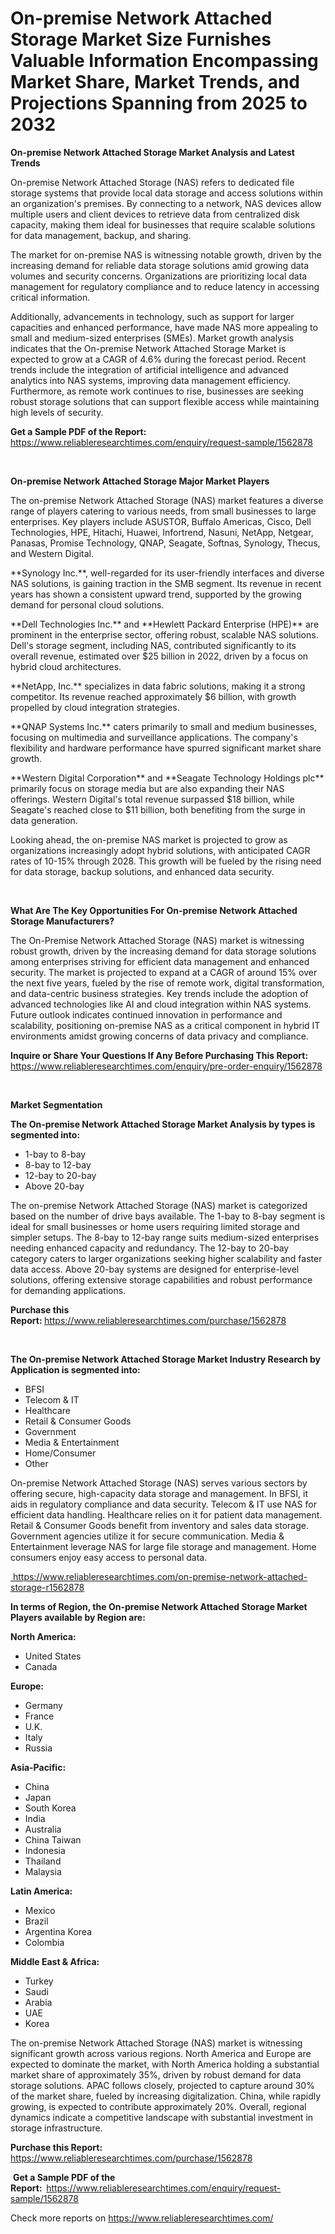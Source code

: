 <p><h1>On-premise Network Attached Storage Market Size Furnishes Valuable Information Encompassing Market Share, Market Trends, and Projections Spanning from 2025 to 2032</h1></p><p><strong>On-premise Network Attached Storage Market Analysis and Latest Trends</strong></p>
<p><p>On-premise Network Attached Storage (NAS) refers to dedicated file storage systems that provide local data storage and access solutions within an organization's premises. By connecting to a network, NAS devices allow multiple users and client devices to retrieve data from centralized disk capacity, making them ideal for businesses that require scalable solutions for data management, backup, and sharing.</p><p>The market for on-premise NAS is witnessing notable growth, driven by the increasing demand for reliable data storage solutions amid growing data volumes and security concerns. Organizations are prioritizing local data management for regulatory compliance and to reduce latency in accessing critical information.</p><p>Additionally, advancements in technology, such as support for larger capacities and enhanced performance, have made NAS more appealing to small and medium-sized enterprises (SMEs). Market growth analysis indicates that the On-premise Network Attached Storage Market is expected to grow at a CAGR of 4.6% during the forecast period. Recent trends include the integration of artificial intelligence and advanced analytics into NAS systems, improving data management efficiency. Furthermore, as remote work continues to rise, businesses are seeking robust storage solutions that can support flexible access while maintaining high levels of security.</p></p>
<p><strong>Get a Sample PDF of the Report:&nbsp;</strong> <a href="https://www.reliableresearchtimes.com/enquiry/request-sample/1562878?utm_campaign=3315&utm_medium=2&utm_source=Github&utm_content=ia&utm_term=08042025&utm_id=on-premise-network-attached-storage">https://www.reliableresearchtimes.com/enquiry/request-sample/1562878</a></p>
<p>&nbsp;</p>
<p><strong>On-premise Network Attached Storage Major Market Players</strong></p>
<p><p>The on-premise Network Attached Storage (NAS) market features a diverse range of players catering to various needs, from small businesses to large enterprises. Key players include ASUSTOR, Buffalo Americas, Cisco, Dell Technologies, HPE, Hitachi, Huawei, Infortrend, Nasuni, NetApp, Netgear, Panasas, Promise Technology, QNAP, Seagate, Softnas, Synology, Thecus, and Western Digital.</p><p>**Synology Inc.**, well-regarded for its user-friendly interfaces and diverse NAS solutions, is gaining traction in the SMB segment. Its revenue in recent years has shown a consistent upward trend, supported by the growing demand for personal cloud solutions.</p><p>**Dell Technologies Inc.** and **Hewlett Packard Enterprise (HPE)** are prominent in the enterprise sector, offering robust, scalable NAS solutions. Dell's storage segment, including NAS, contributed significantly to its overall revenue, estimated over $25 billion in 2022, driven by a focus on hybrid cloud architectures.</p><p>**NetApp, Inc.** specializes in data fabric solutions, making it a strong competitor. Its revenue reached approximately $6 billion, with growth propelled by cloud integration strategies.</p><p>**QNAP Systems Inc.** caters primarily to small and medium businesses, focusing on multimedia and surveillance applications. The company's flexibility and hardware performance have spurred significant market share growth.</p><p>**Western Digital Corporation** and **Seagate Technology Holdings plc** primarily focus on storage media but are also expanding their NAS offerings. Western Digital's total revenue surpassed $18 billion, while Seagate's reached close to $11 billion, both benefiting from the surge in data generation.</p><p>Looking ahead, the on-premise NAS market is projected to grow as organizations increasingly adopt hybrid solutions, with anticipated CAGR rates of 10-15% through 2028. This growth will be fueled by the rising need for data storage, backup solutions, and enhanced data security.</p></p>
<p>&nbsp;</p>
<p><strong>What Are The Key Opportunities For On-premise Network Attached Storage Manufacturers?</strong></p>
<p><p>The On-Premise Network Attached Storage (NAS) market is witnessing robust growth, driven by the increasing demand for data storage solutions among enterprises striving for efficient data management and enhanced security. The market is projected to expand at a CAGR of around 15% over the next five years, fueled by the rise of remote work, digital transformation, and data-centric business strategies. Key trends include the adoption of advanced technologies like AI and cloud integration within NAS systems. Future outlook indicates continued innovation in performance and scalability, positioning on-premise NAS as a critical component in hybrid IT environments amidst growing concerns of data privacy and compliance.</p></p>
<p><strong>Inquire or Share Your Questions If Any Before Purchasing This Report:</strong> <a href="https://www.reliableresearchtimes.com/enquiry/pre-order-enquiry/1562878?utm_campaign=3315&utm_medium=2&utm_source=Github&utm_content=ia&utm_term=08042025&utm_id=on-premise-network-attached-storage">https://www.reliableresearchtimes.com/enquiry/pre-order-enquiry/1562878</a></p>
<p>&nbsp;</p>
<p><strong>Market Segmentation</strong></p>
<p><strong>The On-premise Network Attached Storage Market Analysis by types is segmented into:</strong></p>
<p><ul><li>1-bay to 8-bay</li><li>8-bay to 12-bay</li><li>12-bay to 20-bay</li><li>Above 20-bay</li></ul></p>
<p><p>The on-premise Network Attached Storage (NAS) market is categorized based on the number of drive bays available. The 1-bay to 8-bay segment is ideal for small businesses or home users requiring limited storage and simpler setups. The 8-bay to 12-bay range suits medium-sized enterprises needing enhanced capacity and redundancy. The 12-bay to 20-bay category caters to larger organizations seeking higher scalability and faster data access. Above 20-bay systems are designed for enterprise-level solutions, offering extensive storage capabilities and robust performance for demanding applications.</p></p>
<p><strong>Purchase this Report:&nbsp;</strong><a href="https://www.reliableresearchtimes.com/purchase/1562878?utm_campaign=3315&utm_medium=2&utm_source=Github&utm_content=ia&utm_term=08042025&utm_id=on-premise-network-attached-storage">https://www.reliableresearchtimes.com/purchase/1562878</a></p>
<p>&nbsp;</p>
<p><strong>The On-premise Network Attached Storage Market Industry Research by Application is segmented into:</strong></p>
<p><ul><li>BFSI</li><li>Telecom & IT</li><li>Healthcare</li><li>Retail & Consumer Goods</li><li>Government</li><li>Media & Entertainment</li><li>Home/Consumer</li><li>Other</li></ul></p>
<p><p>On-premise Network Attached Storage (NAS) serves various sectors by offering secure, high-capacity data storage and management. In BFSI, it aids in regulatory compliance and data security. Telecom & IT use NAS for efficient data handling. Healthcare relies on it for patient data management. Retail & Consumer Goods benefit from inventory and sales data storage. Government agencies utilize it for secure communication. Media & Entertainment leverage NAS for large file storage and management. Home consumers enjoy easy access to personal data.</p></p>
<p><a href="https://www.reliableresearchtimes.com/on-premise-network-attached-storage-r1562878?utm_campaign=3315&utm_medium=2&utm_source=Github&utm_content=ia&utm_term=08042025&utm_id=on-premise-network-attached-storage">&nbsp;https://www.reliableresearchtimes.com/on-premise-network-attached-storage-r1562878</a></p>
<p><strong>In terms of Region, the On-premise Network Attached Storage Market Players available by Region are:</strong></p>
<p>
    <p> <strong> North America: </strong>
        <ul>
            <li>United States</li>
            <li>Canada</li>
        </ul>
        </p> 
    <p> <strong> Europe: </strong>
        <ul>
            <li>Germany</li>
            <li>France</li>
            <li>U.K.</li>
            <li>Italy</li>
            <li>Russia</li>
        </ul>
        </p> 
    <p> <strong> Asia-Pacific: </strong>
        <ul>
            <li>China</li>
            <li>Japan</li>
            <li>South Korea</li>
            <li>India</li>
            <li>Australia</li>
            <li>China Taiwan</li>
            <li>Indonesia</li>
            <li>Thailand</li>
            <li>Malaysia</li>
        </ul>
        </p> 
    <p> <strong> Latin America: </strong>
        <ul>
            <li>Mexico</li>
            <li>Brazil</li>
            <li>Argentina Korea</li>
            <li>Colombia</li>
        </ul>
        </p> 
    <p> <strong> Middle East & Africa: </strong>
        <ul>
            <li>Turkey</li>
            <li>Saudi</li>
            <li>Arabia</li>
            <li>UAE</li>
            <li>Korea</li>
        </ul>
    </p>
    </p>
<p><p>The on-premise Network Attached Storage (NAS) market is witnessing significant growth across various regions. North America and Europe are expected to dominate the market, with North America holding a substantial market share of approximately 35%, driven by robust demand for data storage solutions. APAC follows closely, projected to capture around 30% of the market share, fueled by increasing digitalization. China, while rapidly growing, is expected to contribute approximately 20%. Overall, regional dynamics indicate a competitive landscape with substantial investment in storage infrastructure.</p></p>
<p><strong>Purchase this Report: </strong><a href="https://www.reliableresearchtimes.com/purchase/1562878?utm_campaign=3315&utm_medium=2&utm_source=Github&utm_content=ia&utm_term=08042025&utm_id=on-premise-network-attached-storage">https://www.reliableresearchtimes.com/purchase/1562878</a></p>
<p>&nbsp;<strong>Get a Sample PDF of the Report:&nbsp;&nbsp;</strong><a href="https://www.reliableresearchtimes.com/enquiry/request-sample/1562878?utm_campaign=3315&utm_medium=2&utm_source=Github&utm_content=ia&utm_term=08042025&utm_id=on-premise-network-attached-storage">https://www.reliableresearchtimes.com/enquiry/request-sample/1562878</a></p>
<p><strong></strong></p>
<p>Check more reports on <a href="https://www.reliableresearchtimes.com/?utm_campaign=3315&utm_medium=2&utm_source=Github&utm_content=ia&utm_term=08042025&utm_id=on-premise-network-attached-storage">https://www.reliableresearchtimes.com/</a></p>